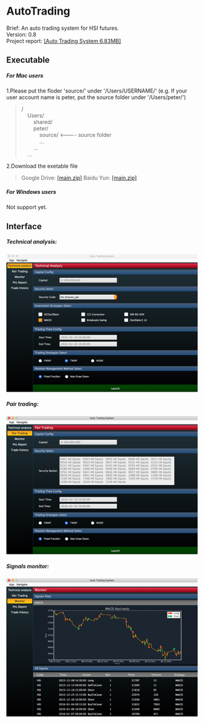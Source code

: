 # AutoTrading
Brief: An auto trading system for HSI futures.  
Version: 0.8    
Project report: [[Auto Trading System 6.83MB]](https://github.com/curme/AutoTrading/blob/master/doc/report.pdf)  
## Executable  
##### For Mac users  
1.Please put the floder 'source/' under '/Users/USERNAME/' (e.g. If your user account name is peter, put the source folder under '/Users/peter/')  
> /  
>&#160;&#160;&#160;&#160;Users/  
>&#160;&#160;&#160;&#160;&#160;&#160;&#160;&#160;shared/  
>&#160;&#160;&#160;&#160;&#160;&#160;&#160;&#160;peter/  
>&#160;&#160;&#160;&#160;&#160;&#160;&#160;&#160;&#160;&#160;&#160;&#160;source/  <---- source folder  
>&#160;&#160;&#160;&#160;&#160;&#160;&#160;&#160;&#160;&#160;&#160;&#160;...  
>&#160;&#160;&#160;&#160;&#160;&#160;&#160;&#160;...  
>&#160;&#160;&#160;&#160;...   

2.Download the exetable file
> Google Drive: [[main.zip]](https://drive.google.com/file/d/0ByCeEOXBRcj5MHZFR3lvQjNSVjg/view?usp=sharing)
> Baidu Yun: [[main.zip]](https://pan.baidu.com/s/1o7YPSvw)

##### For Windows users
Not support yet.

## Interface  
##### Technical analysis:  
![Technical Analysis](https://github.com/curme/AutoTrading/blob/master/doc/images/technical%20analysis.png)   
  
##### Pair trading:  
![Pair Trading Analysis](https://github.com/curme/AutoTrading/blob/master/doc/images/pair%20trading.png)  
  
##### Signals monitor:  
![Signals Monitor](https://github.com/curme/AutoTrading/blob/master/doc/images/signals%20monitor.png)
